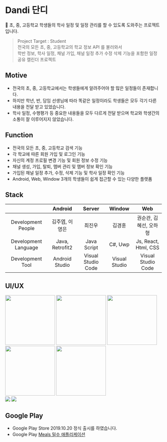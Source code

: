 # Dandi 단디
📆 초, 중, 고등학교 학생들의 학사 일정 및 일정 관리를 할 수 있도록 도와주는 프로젝트입니다.

> Project Target : Student <br/>
> 전국의 모든 초, 중, 고등학교의 학교 정보 API 를 불러와서 <br/>
> 학반 정보, 학사 일정, 채널 가입, 채널 일정 추가 수정 삭제 기능을 포함한 일정 공유 캘린더 프로젝트

## Motive
- 전국의 초, 중, 고등학교에서는 학생들에게 알려주어야 할 많은 일정들이 존재합니다.
- 하지만 학년, 반, 담임 선생님에 따라 똑같은 일정이라도 학생들은 모두 각기 다른 내용을 전달 받고 있었습니다. 
- 학사 일정, 수행평가 등 중요한 내용들을 모두 다르게 전달 받으며 학교와 학생간의 소통이 잘 이루어지지 않았습니다. 

## Function
- 전국의 모든 초, 중, 고등학교 검색 기능
- 각 학교에 따른 회원 가입 및 로그인 기능
- 자신의 계정 프로필 변경 기능 및 회원 정보 수정 기능 
- 채널 생성, 가입, 탈퇴, 맴버 관리 및 맴버 정보 확인 기능
- 가입된 채널 일정 추가, 수정, 삭제 기능 및 학사 일정 확인 기능
- Android, Web, Window 3개의 학생들이 쉽게 접근할 수 있는 다양한 플랫폼

## Stack
|                      | Android     | Server        | Window| Web|
|:--------------------:|:---------------:|:------------------:|:-----:|:----:|
| Development People | 김주엽, 이영은 | 최진우       |김경훈|권순관, 김혜선, 오하형|
| Development Language | Java, Retrofit2 | Java Script        | C#, Uwp | Js, React, Html, CSS|
| Development Tool     | Android Studio  | Visual Studio Code |Visual Studio| Visual Studio Code|

## UI/UX
<div>
<img width="160" src="https://user-images.githubusercontent.com/49600974/68522086-c6da0080-02ea-11ea-9c9a-fba4c462978a.png"></img>
<img width="160" src="https://user-images.githubusercontent.com/49600974/68522089-c93c5a80-02ea-11ea-931b-144224830813.png"></img>
<img width="160" src="https://user-images.githubusercontent.com/49600974/68522091-cb061e00-02ea-11ea-9c5a-7fa047af7907.png"></img>
<img width="160" src="https://user-images.githubusercontent.com/49600974/68522093-cfcad200-02ea-11ea-9777-826d75bb0daf.png"></img>
<img width="160" src="https://user-images.githubusercontent.com/49600974/68522099-d8bba380-02ea-11ea-9295-7ff52d97bf76.png"></img>
</div>

<div>
<img src="https://user-images.githubusercontent.com/49600974/68522170-a9f1fd00-02eb-11ea-9cc7-dfbb5d8da12b.png"></img>
<img src="https://user-images.githubusercontent.com/49600974/68522172-aa8a9380-02eb-11ea-9dde-12748b38141b.png"></img>
</div>

## Google Play
  - Google Play Store 2019.10.20 정식 출시를 하였습니다.
  - Google Play <a href ="https://play.google.com/store/apps/details?id=org.techtown.project5" target ="_blank" title ="밀수 바로가기">Meals 밀수 애플리케이션 </a>
 
  
































